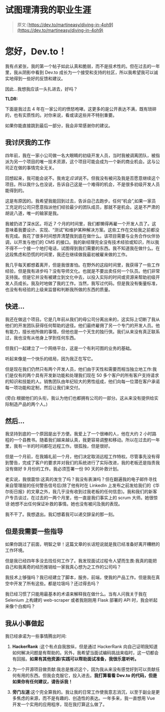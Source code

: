 # 试图理清我的职业生涯

> 原文:[https://dev.to/martineasy/diving-in-4oh9](https://dev.to/martineasy/diving-in-4oh9)

# [](#hello-devto)您好，Dev.to！

我有点紧张，我的第一个帖子如此认真和脆弱，而不是技术性的。但在过去的一年里，我从阴影中看到 Dev.to 成长为一个接受和支持的社区，所以我希望我可以诚实地得到一些好的反馈和建议。

因此...我想我应该一头扎进去，好吗？

**TLDR:**

下面是我过去 4 年在一家公司的愤怒咆哮。这更多的是公开表达不满，既有琐碎的，也有实质性的。对你来说，看或读这些并不特别重要。

如果你能直接跳到最后一部分，我会非常感谢你的建议。

## 我讨厌我的工作

四年前，我在一家小公司做一名大眼睛的初级开发人员，当时我被调离团队，被指派为另一个项目的唯一技术资源，这个项目可能会成为一个新的商业机会。这与公司正在做的事情完全无关。

回想起来，我可能会说不。我肯定*应该*说不。但我没有被问及我是否愿意继续这个项目。所以我什么也没说，告诉自己这是一个难得的机会，不是很多初级开发人员能得到的。

这是有原因的。我希望我能回到过去，告诉自己去跑步。任何“机会”,如果一家员工充足的公司只愿意指派他们经验最少的团队成员，那就不是机会。这是不严肃的胡说八道，唯一的输家是我。

我被扔进了深水区。将近 7 个月的时间里，我们都懒得再雇一个开发人员了。这意味着我要设计、实现、“测试”和维护某种解决方案。这些工作在交给我之前都没有完成。我花了很多时间想弄清楚我到底在做什么。该项目需要与业务合作伙伴协调，以开发与他们的 CMS 的接口。我的新经理完全没有技术经验或知识，所以我不得不一个接一个地打电话，试图得到我们需要的东西。我不知道我在做什么。在这段焦虑和恐慌的时间里，我还在继续做我最初被雇来做的工作。

我几乎每天都想着离开，但是我很害怕。在野外的这段时间里，我获得了一些工作经验，但是我有进步吗？没有导师文化。也就是不要出卖任何一个队员。他们非常支持我。但是它并没有被建立到文化中去，以投入实际的时间或资源来帮助初级开发人员成长。我及时地做了我的工作。当然，我写过代码。但是我没有衡量标准，也没有有经验的上级来监督和判断我所做的东西的质量。

## [](#fast-forward)快进...

我还在做这个项目。它是几年前从我们的母公司分离出来的，这实际上切断了我从他们的开发团队获得任何帮助的途径。他们最终雇佣了另一个专门的开发人员。他有能力，擅长他所做的事情，但他也是一个天生的独行侠。我们从来没有真正联系过，我也没有从他身上学到任何东西。

但我们一起建立了一个网络平台，这是一个有利可图的业务的基础。

听起来像是一个快乐的结局，因为我正在写它。

但是现在我们仍然只有两个开发人员，他们由于天性和需要而相当独立地工作:我们是仅有的两个具有开发新功能和处理我们现在 50 多个客户的所有客户支持请求的知识和技能的人。销售团队由年纪较大的男性组成，他们向每一位潜在客户承诺每一项功能和定制，然后让我们来交付。

(旁白:根据他们的头衔，我认为他们也都拥有公司的一部分。这从来没有提供给实际制造产品的两个人。)

## [](#and-then)然后...

我坚持到底的一个原因是出于方便。我爱上了一个很棒的人，他在大约 2 小时路程的一个县教书。随着我们越来越认真，我更容易调整和移动。所以在过去的一年里，我有一半的时间都在远程工作。很孤独，但是很好。

但是一个月前，在我婚礼前一个月，他们决定取消远程工作特权。尽管事先没有得到警告，完成了客户的要求并对我们的系统进行了实际改进，我的老板还是指责我没有做好 9 月份的工作。我必须签署一份 90 天的补救计划。

老实说，我很震惊:这真的发生了吗？我没有表演吗？但在翻遍我的电子邮件寻找来自管理层的任何警告信号后(除了他有时在 LinkedIn 上发布之前发给我们的《华尔街日报》的文章之外，我几乎没有收到过我老板的任何信息)。我和我们的新客户专员谈过，在过去的一两个月里，他一直是我们事实上的 scrum 大师。她很惊讶:她想不出任何保证补救的事情。她也没有被问及我的表现。

我不干了。我想退出。我幻想着我可以递交辞呈的那一刻。

## 但是我需要一些指导

如果你跳过了前面，明智之举！这篇文章的长话短说就是我已经准备好离开糟糕的工作环境。

但是我已经四年多没去找任何工作了。我发现面试过程令人望而生畏:我真的能把自己和我离奇的经历推销给一家我真心想为之工作的公司吗？

我技术上够强吗？我已经建立了脚本，服务，前端，使我的产品工作。但是我在真空中开发了所有这些。都是垃圾吗？还过得去吗？

我已经习惯了只能用最基本的术语来解释我在做什么。当有人问我关于我在 Selenium 上构建的 web-scraper 或者我刚刚用 Flask 部署的 API 时，我会听起来像个白痴吗？

## [](#im-starting-small)我从小事做起

我已经承诺为一些事情腾出时间:

1.  **HackerRank** :这个有点自我放纵，但是通过 HackerRank 向自己证明我知道如何解决问题是有帮助的。另外，我希望当面试编码挑战来临时，这一切都会有回报。**如果有其他资源/实践可以帮助面试准备，我很乐意听听。**

2.  为一个开源项目做贡献:我总是推迟这个，因为我从来没有感觉好到可以贡献任何有用的东西。但我会克服它，投入进去。**我打算看看 Dev.to 的代码，但是如果你有任何建议，请告诉我！**

3.  **旁门左道**:这个完全算我的。我让我的日常工作使我意志消沉，以至于副业是更多焦虑的来源，而不是有趣的、创造性的表达。一年多来，我一直想用 Vue 开发一个实用的应用程序，现在我打算这么做了。